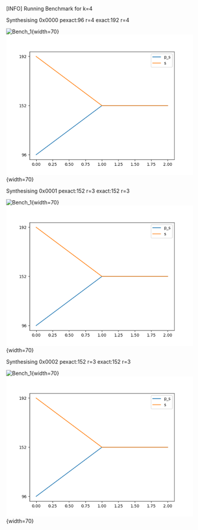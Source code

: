 [INFO] Running Benchmark for k=4

Synthesising 0x0000 pexact:96 r=4 exact:192 r=4

![Bench_1](benchmark_r.png,benchmark_s.png){width=70} ![Bench_2](benchmark_s.png){width=70}

Synthesising 0x0001 pexact:152 r=3 exact:152 r=3

![Bench_1](benchmark_r.png,benchmark_s.png){width=70} ![Bench_2](benchmark_s.png){width=70}

Synthesising 0x0002 pexact:152 r=3 exact:152 r=3

![Bench_1](benchmark_r.png,benchmark_s.png){width=70} ![Bench_2](benchmark_s.png){width=70}

